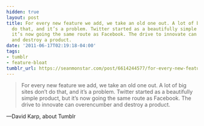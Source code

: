 ```yaml
---
hidden: true
layout: post
title: For every new feature we add, we take an old one out. A lot of big sites don’t
  do that, and it’s a problem. Twitter started as a beautifully simple product, but
  it’s now going the same route as Facebook. The drive to innovate can overencumber
  and destroy a product.
date: '2011-06-17T02:19:18-04:00'
tags:
- tumblr
- feature-bloat
tumblr_url: https://seanmonstar.com/post/6614244577/for-every-new-feature-we-add-we-take-an-old-one
---
```

> For every new feature we add, we take an old one out. A lot of big sites don’t do that, and it’s a problem. Twitter started as a beautifully simple product, but it’s now going the same route as Facebook. The drive to innovate can overencumber and destroy a product.

—David Karp, about Tumblr
